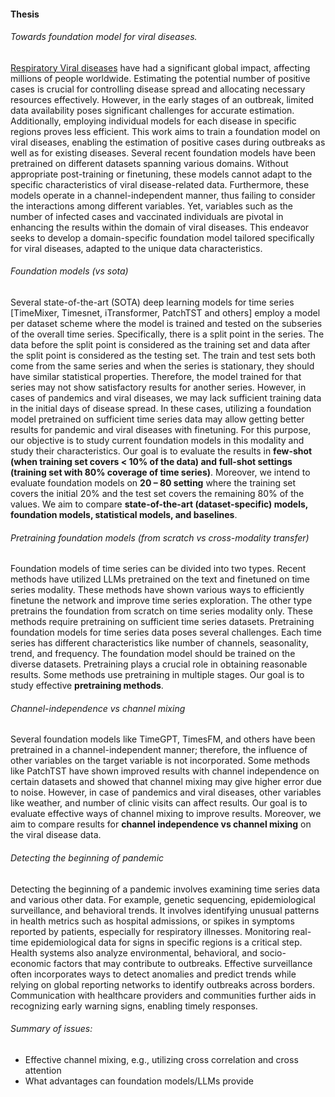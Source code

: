 #### Thesis
###### Towards foundation model for viral diseases.
[Respiratory Viral diseases](https://www.cdc.gov/nrevss/php/dashboard/index.html) have had a significant global impact, affecting millions of people worldwide. Estimating the potential number of positive cases is crucial for controlling disease spread and allocating necessary resources effectively. However, in the early stages of an outbreak, limited data availability poses significant challenges for accurate estimation. Additionally, employing individual models for each disease in specific regions proves less efficient. This work aims to train a foundation model on viral diseases, enabling the estimation of positive cases during outbreaks as well as for existing diseases. Several recent foundation models have been pretrained on different datasets spanning various domains. Without appropriate post-training or finetuning, these models cannot adapt to the specific characteristics of viral disease-related data. Furthermore, these models operate in a channel-independent manner, thus failing to consider the interactions among different variables. Yet, variables such as the number of infected cases and vaccinated individuals are pivotal in enhancing the results within the domain of viral diseases. This endeavor seeks to develop a domain-specific foundation model tailored specifically for viral diseases, adapted to the unique data characteristics. 

###### Foundation models (vs sota)
Several state-of-the-art (SOTA) deep learning models for time series [TimeMixer, Timesnet, iTransformer, PatchTST and others] employ a model per dataset scheme where the model is trained and tested on the subseries of the overall time series. Specifically, there is a split point in the series. The data before the split point is considered as the training set and data after the split point is considered as the testing set. The train and test sets both come from the same series and when the series is stationary, they should have similar statistical properties. Therefore, the model trained for that series may not show satisfactory results for another series. However, in cases of pandemics and viral diseases, we may lack sufficient training data in the initial days of disease spread. In these cases, utilizing a foundation model pretrained on sufficient time series data may allow getting better results for pandemic and viral diseases with finetuning. For this purpose, our objective is to study current foundation models in this modality and study their characteristics. Our goal is to evaluate the results in **few-shot (when training set covers < 10% of the data) and full-shot settings (training set with 80% coverage of time series)**. Moreover, we intend to evaluate foundation models on **20 – 80 setting** where the training set covers the initial 20% and the test set covers the remaining 80% of the values. We aim to compare **state-of-the-art (dataset-specific) models, foundation models, statistical models, and baselines**. 


###### Pretraining foundation models (from scratch vs cross-modality transfer)
Foundation models of time series can be divided into two types. Recent methods have utilized LLMs pretrained on the text and finetuned on time series modality. These methods have shown various ways to efficiently finetune the network and improve time series exploration. The other type pretrains the foundation from scratch on time series modality only. These methods require pretraining on sufficient time series datasets. Pretraining foundation models for time series data poses several challenges. Each time series has different characteristics like number of channels, seasonality, trend, and frequency. The foundation model should be trained on the diverse datasets. Pretraining plays a crucial role in obtaining reasonable results. Some methods use pretraining in multiple stages. Our goal is to study effective **pretraining methods**.

###### Channel-independence vs channel mixing
Several foundation models like TimeGPT, TimesFM, and others have been pretrained in a channel-independent manner; therefore, the influence of other variables on the target variable is not incorporated. Some methods like PatchTST have shown improved results with channel independence on certain datasets and showed that channel mixing may give higher error due to noise. However, in case of pandemics and viral diseases, other variables like weather, and number of clinic visits can affect results. Our goal is to evaluate effective ways of channel mixing to improve results. Moreover, we aim to compare results for **channel independence vs channel mixing** on the viral disease data.

###### Detecting the beginning of pandemic
Detecting the beginning of a pandemic involves examining time series data and various other data. For example, genetic sequencing, epidemiological surveillance, and behavioral trends. It involves identifying unusual patterns in health metrics such as hospital admissions, or spikes in symptoms reported by patients, especially for respiratory illnesses. Monitoring real-time epidemiological data for signs in specific regions is a critical step. Health systems also analyze environmental, behavioral, and socio-economic factors that may contribute to outbreaks. Effective surveillance often incorporates ways to detect anomalies and predict trends while relying on global reporting networks to identify outbreaks across borders. Communication with healthcare providers and communities further aids in recognizing early warning signs, enabling timely responses.

###### Summary of issues:
* Effective channel mixing, e.g., utilizing cross correlation and cross attention
* What advantages can foundation models/LLMs provide



